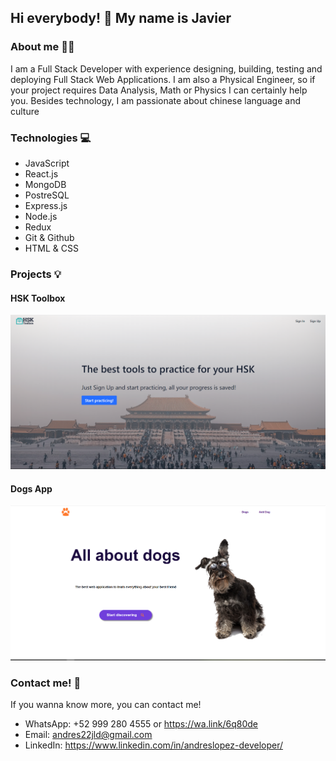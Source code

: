## Hi everybody! 👋 My name is Javier

### About me 👨‍💻 
I am a Full Stack Developer with experience designing, building, testing and deploying Full Stack Web Applications.
I am also a Physical Engineer, so if your project requires Data Analysis, Math or Physics I can certainly help you.
Besides technology, I am passionate about chinese language and culture 

### Technologies 💻
- JavaScript
- React.js
- MongoDB
- PostreSQL
- Express.js
- Node.js
- Redux
- Git & Github
- HTML & CSS

### Projects 💡

#### HSK Toolbox
![alt text](https://github.com/javlopezdi/javlopezdi/blob/main/hsktoolbox.png?raw=true)

#### Dogs App
![alt text](https://github.com/javlopezdi/javlopezdi/blob/main/dogspi.png?raw=true)

### Contact me! 📱

If you wanna know more, you can contact me!
- WhatsApp: +52 999 280 4555 or https://wa.link/6q80de
- Email: andres22jld@gmail.com
- LinkedIn: https://www.linkedin.com/in/andreslopez-developer/
